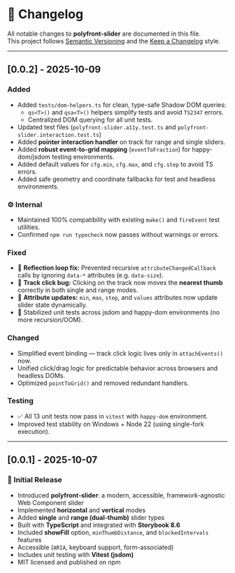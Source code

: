 # 🧾 Changelog

All notable changes to **polyfront-slider** are documented in this file.  
This project follows [Semantic Versioning](https://semver.org/) and the [Keep a Changelog](https://keepachangelog.com/) style.

---

## [0.0.2] - 2025-10-09
### Added
- Added `tests/dom-helpers.ts` for clean, type-safe Shadow DOM queries:
  - `qs<T>()` and `qsa<T>()` helpers simplify tests and avoid `TS2347` errors.
  - Centralized DOM querying for all unit tests.
- Updated test files (`polyfront-slider.a11y.test.ts` and `polyfront-slider.interaction.test.ts`)
- Added **pointer interaction handler** on track for range and single sliders.
- Added **robust event-to-grid mapping** (`eventToFraction`) for happy-dom/jsdom testing environments.
- Added default values for `cfg.min`, `cfg.max`, and `cfg.step` to avoid TS errors.
- Added safe geometry and coordinate fallbacks for test and headless environments.

### ⚙️ Internal
- Maintained 100% compatibility with existing `make()` and `fireEvent` test utilities.
- Confirmed `npm run typecheck` now passes without warnings or errors.

### Fixed
- 🐛 **Reflection loop fix:** Prevented recursive `attributeChangedCallback` calls by ignoring `data-*` attributes (e.g. `data-size`).
- 🧭 **Track click bug:** Clicking on the track now moves the **nearest thumb** correctly in both single and range modes.
- 🔢 **Attribute updates:** `min`, `max`, `step`, and `values` attributes now update slider state dynamically.
- 🧱 Stabilized unit tests across jsdom and happy-dom environments (no more recursion/OOM).

### Changed
- Simplified event binding — track click logic lives only in `attachEvents()` now.
- Unified click/drag logic for predictable behavior across browsers and headless DOMs.
- Optimized `pointToGrid()` and removed redundant handlers.

### Testing
- ✅ All 13 unit tests now pass in `vitest` with `happy-dom` environment.
- Improved test stability on Windows + Node 22 (using single-fork execution).

---

## [0.0.1] - 2025-10-07
### 🎉 Initial Release
- Introduced **polyfront-slider**: a modern, accessible, framework-agnostic Web Component slider  
- Implemented **horizontal** and **vertical** modes  
- Added **single** and **range (dual-thumb)** slider types  
- Built with **TypeScript** and integrated with **Storybook 8.6**  
- Included **showFill** option, `minThumbDistance`, and `blockedIntervals` features  
- Accessible (`ARIA`, keyboard support, form-associated)  
- Includes unit testing with **Vitest (jsdom)**  
- MIT licensed and published on npm
